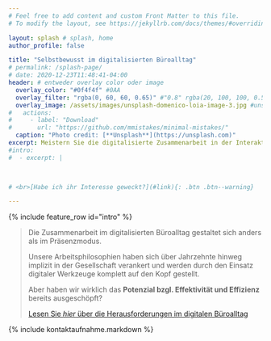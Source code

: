 ```yaml
---
# Feel free to add content and custom Front Matter to this file.
# To modify the layout, see https://jekyllrb.com/docs/themes/#overriding-theme-defaults

layout: splash # splash, home
author_profile: false

title: "Selbstbewusst im digitalisierten Büroalltag"
# permalink: /splash-page/
# date: 2020-12-23T11:48:41-04:00
header: # entweder overlay color oder image
  overlay_color: "#0f4f4f" #0AA
  overlay_filter: "rgba(0, 60, 60, 0.65)" #"0.8" rgba(20, 100, 100, 0.5), url(/assets/images/unsplash-image-2.jpg)
  overlay_image: /assets/images/unsplash-domenico-loia-image-3.jpg #unsplash-image-2.jpg
#   actions:
#     - label: "Download"
#       url: "https://github.com/mmistakes/minimal-mistakes/"
  caption: "Photo credit: [**Unsplash**](https://unsplash.com)"
excerpt: Meistern Sie die digitalisierte Zusammenarbeit in der Interaktion mit Kollegen und Kunden im Büro-, Projekt- und Meetingalltag! 
#intro: 
#  - excerpt: |


      
# <br>[Habe ich ihr Interesse geweckt?](#link){: .btn .btn--warning}

---
```


{% include feature_row id="intro" %}

> Die Zusammenarbeit im digitalisierten Büroalltag gestaltet sich anders als im Präsenzmodus. 
> 
> Unsere Arbeitsphilosophien haben sich über Jahrzehnte hinweg implizit in der Gesellschaft verankert und werden durch den Einsatz digitaler Werkzeuge komplett auf den Kopf gestellt. 
>
> Aber haben wir wirklich das __Potenzial bzgl. Effektivität und Effizienz__ bereits ausgeschöpft?
>
> [Lesen Sie _hier_ über die Herausforderungen im digitalen Büroalltag](/herausforderungen)

{% include kontaktaufnahme.markdown %}


